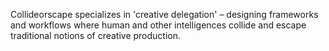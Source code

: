 Collideorscape specializes in 'creative delegation' – designing frameworks and workflows where human and other intelligences collide and escape traditional notions of creative production.
